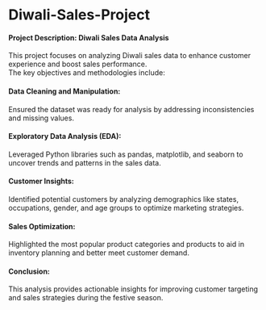# Diwali-Sales-Project
<h4>Project Description: Diwali Sales Data Analysis</h4>
This project focuses on analyzing Diwali sales data to enhance customer experience and boost sales performance.<br>
The key objectives and methodologies include:<br>

<h4>Data Cleaning and Manipulation:</h4> Ensured the dataset was ready for analysis by addressing inconsistencies and missing values.
<h4>Exploratory Data Analysis (EDA):</h4> Leveraged Python libraries such as pandas, matplotlib, and seaborn to uncover trends and patterns in the sales data.
<h4>Customer Insights:</h4> Identified potential customers by analyzing demographics like states, occupations, gender, and age groups to optimize marketing strategies.
<h4>Sales Optimization:</h4> Highlighted the most popular product categories and products to aid in inventory planning and better meet customer demand.<br>
<h4>Conclusion: </h4>This analysis provides actionable insights for improving customer targeting and sales strategies during the festive season.
